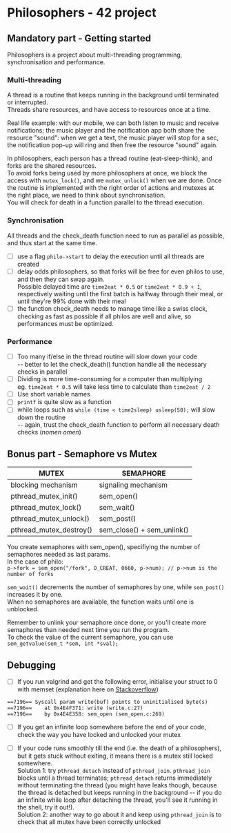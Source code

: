 # Philosophers - 42 project  

## Mandatory part - Getting started  

Philosophers is a project about multi-threading programming, synchronisation and performance.  

### Multi-threading
A thread is a routine that keeps running in the background until terminated or interrupted.  
Threads share resources, and have access to resources once at a time.  
  
Real life example: with our mobile, we can both listen to music and receive notifications; the music player and the notification app both share the resource "sound": when we get a text, the music player will stop for a sec, the notification pop-up will ring and then free the resource "sound" again.

In philosophers, each person has a thread routine (eat-sleep-think), and forks are the shared resources.  
To avoid forks being used by more philosophers at once, we block the access with `mutex_lock()`, and we `mutex_unlock()` when we are done.
Once the routine is implemented with the right order of actions and mutexes at the right place, we need to think about synchronisation.  
You will check for death in a function parallel to the thread execution.

### Synchronisation
All threads and the check_death function need to run as parallel as possible, and thus start at the same time.

- [ ] use a flag `philo->start` to delay the execution until all threads are created
- [ ] delay odds philosophers, so that forks will be free for even philos to use, and then they can swap again.  
Possible delayed time are `time2eat * 0.5` or `time2eat * 0.9 + 1`, respectively waiting until the first batch is halfway through their meal, or until they're 99% done with their meal  
- [ ] the function check_death needs to manage time like a swiss clock, checking as fast as possible if all philos are well and alive, so performances must be optimized.

### Performance

- [ ] Too many if/else in the thread routine will slow down your code  
-- better to let the check_death() function handle all the necessary checks in parallel
- [ ] Dividing is more time-consuming for a computer than multiplying  
eg. `time2eat * 0.5` will take less time to calculate than `time2eat / 2`
- [ ] Use short variable names
- [ ] `printf` is quite slow as a function
- [ ] while loops such as `while (time < time2sleep) usleep(50);` will slow down the routine  
-- again, trust the check_death function to perform all necessary death checks (_nomen omen_)

## Bonus part - Semaphore vs Mutex  

| MUTEX         | SEMAPHORE       |
|--------------| ----------- |
| blocking mechanism | signaling mechanism |
| pthread_mutex_init() | sem_open() |
| pthread_mutex_lock() | sem_wait() |
| pthread_mutex_unlock() | sem_post() |
| pthread_mutex_destroy() | sem_close() + sem_unlink() |  

You create semaphores with sem_open(), specifiying the number of semaphores needed as last params.  
In the case of philo:  
`p->fork = sem_open("/fork", O_CREAT, 0660, p->num); // p->num is the number of forks` 

`sem_wait()` decrements the number of semaphores by one, while `sem_post()` increases it by one.  
When no semaphores are available, the function waits until one is unblocked.  

Remember to unlink your semaphore once done, or you'll create more semaphores than needed next time you run the program.  
To check the value of the current semaphore, you can use `sem_getvalue(sem_t *sem, int *sval);`  

## Debugging

- [ ] If you run valgrind and get the following error, initialise your struct to 0 with memset (explanation here on [Stackoverflow](https://stackoverflow.com/questions/29870357/writing-struct-writebuf-points-to-uninitialised-bytes))

```
==7196== Syscall param write(buf) points to uninitialised byte(s)  
==7196==    at 0x4E4F371: write (write.c:27)  
==7196==    by 0x4E4E358: sem_open (sem_open.c:269)
```

- [ ] If you get an infinite loop somewhere before the end of your code, check the way you have locked and unlocked your mutex  

- [ ] If your code runs smoothly till the end (i.e. the death of a philosophers), but it gets stuck without exiting, it means there is a mutex still locked somewhere.  
Solution 1: try `pthread_detach` instead of `pthread_join`. `pthread_join` blocks until a thread terminates; `pthread_detach` returns immediately without terminating the thread (you might have leaks though, because the thread is detached but keeps running in the background -- if you do an infinite while loop after detaching the thread, you'll see it running in the shell, try it out!).  
Solution 2: another way to go about it and keep using `pthread_join` is to check that all mutex have been correctly unlocked


